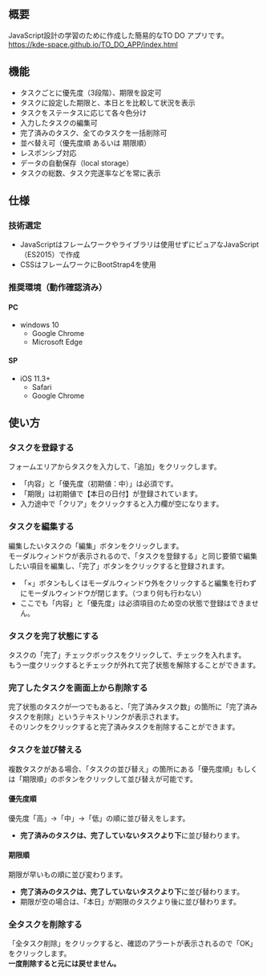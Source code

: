 ## 概要
JavaScript設計の学習のために作成した簡易的なTO DO アプリです。  
https://kde-space.github.io/TO_DO_APP/index.html

## 機能
- タスクごとに優先度（3段階）、期限を設定可
- タスクに設定した期限と、本日とを比較して状況を表示
- タスクをステータスに応じて各々色分け
- 入力したタスクの編集可
- 完了済みのタスク、全てのタスクを一括削除可
- 並べ替え可（優先度順 あるいは 期限順）
- レスポンシブ対応
- データの自動保存（local storage）
- タスクの総数、タスク完遂率などを常に表示

## 仕様
### 技術選定
- JavaScriptはフレームワークやライブラリは使用せずにピュアなJavaScript（ES2015）で作成
- CSSはフレームワークにBootStrap4を使用

### 推奨環境（動作確認済み）
#### PC
- windows 10
    - Google Chrome
    - Microsoft Edge
#### SP
- iOS 11.3+
    - Safari
    - Google Chrome

## 使い方
### タスクを登録する
フォームエリアからタスクを入力して、「追加」をクリックします。

- 「内容」と「優先度（初期値：中）」は必須です。
- 「期限」は初期値で【本日の日付】が登録されています。
- 入力途中で「クリア」をクリックすると入力欄が空になります。

### タスクを編集する
編集したいタスクの「編集」ボタンをクリックします。  
モーダルウィンドウが表示されるので、「タスクを登録する」と同じ要領で編集したい項目を編集し、「完了」ボタンをクリックすると登録されます。

- 「×」ボタンもしくはモーダルウィンドウ外をクリックすると編集を行わずにモーダルウィンドウが閉じます。（つまり何も行わない）
- ここでも「内容」と「優先度」は必須項目のため空の状態で登録はできません。

### タスクを完了状態にする
タスクの「完了」チェックボックスをクリックして、チェックを入れます。  
もう一度クリックするとチェックが外れて完了状態を解除することができます。

### 完了したタスクを画面上から削除する
完了状態のタスクが一つでもあると、「完了済みタスク数」の箇所に「完了済みタスクを削除」というテキストリンクが表示されます。  
そのリンクをクリックすると完了済みタスクを削除することができます。

### タスクを並び替える
複数タスクがある場合、「タスクの並び替え」の箇所にある「優先度順」もしくは「期限順」のボタンをクリックして並び替えが可能です。

#### 優先度順
優先度「高」→「中」→「低」の順に並び替えをします。  
- **完了済みのタスクは、完了していないタスクより下**に並び替わります。

#### 期限順
期限が早いもの順に並び変わります。  
- **完了済みのタスクは、完了していないタスクより下**に並び替わります。
- 期限が空の場合は、「本日」が期限のタスクより後に並び替わります。

### 全タスクを削除する
「全タスク削除」をクリックすると、確認のアラートが表示されるので「OK」をクリックします。  
**一度削除すると元には戻せません。**




